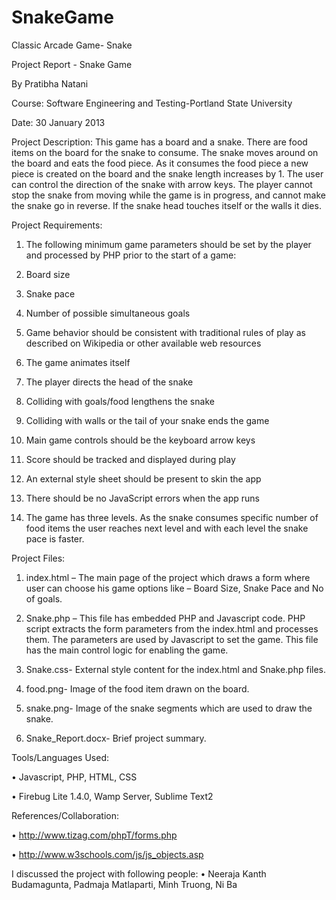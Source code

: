 SnakeGame
=========

Classic Arcade Game- Snake

Project Report - Snake Game

By Pratibha Natani

Course: Software Engineering and Testing-Portland State University

Date: 30 January 2013


Project Description:
This game has a board and a snake. There are food items on the board for the snake to consume. The snake moves around on the board and eats the food piece. As it consumes the food piece a new piece is created on the board and the snake length increases by 1. The user can control the direction of the snake with arrow keys. 
The player cannot stop the snake from moving while the game is in progress, and cannot make the snake go in reverse. If the snake head touches itself or the walls it dies.


Project Requirements:

1.  The following minimum game parameters should be set by the player and processed by PHP prior to the start of a game:
  1.	Board size
  2.	Snake pace
  3.	Number of possible simultaneous goals

2.	Game behavior should be consistent with traditional rules of play as described on Wikipedia or other available web resources

3.	The game animates itself

4.	The player directs the head of the snake

5.	Colliding with goals/food lengthens the snake

6.	Colliding with walls or the tail of your snake ends the game

7.	Main game controls should be the keyboard arrow keys

8.	Score should be tracked and displayed during play

9.	An external style sheet should be present to skin the app

10.	There should be no JavaScript errors when the app runs

11.	The game has three levels. As the snake consumes specific number of food items the user reaches next level and with each level the snake pace is faster.


Project Files:

1)	index.html – The main page of the project which draws a form where user can choose his game options like – Board Size, Snake Pace and No of goals.

2)	Snake.php – This file has embedded PHP and Javascript code. PHP script extracts the form parameters from the index.html and processes them. The parameters are used by Javascript to set the game.  This file has the main control logic for enabling the game.

3)	Snake.css- External style content for the index.html and Snake.php files.

4)	food.png- Image of the food item drawn on the board.

5)	snake.png- Image of the snake  segments which are used to draw the snake.

6)	Snake_Report.docx- Brief project summary.


Tools/Languages Used:

•	Javascript, PHP, HTML, CSS

•	Firebug Lite 1.4.0, Wamp Server, Sublime Text2


References/Collaboration:

•	http://www.tizag.com/phpT/forms.php

•	http://www.w3schools.com/js/js_objects.asp

I discussed the project with following people: 
•	Neeraja Kanth Budamagunta, Padmaja Matlaparti, Minh Truong, Ni Ba
